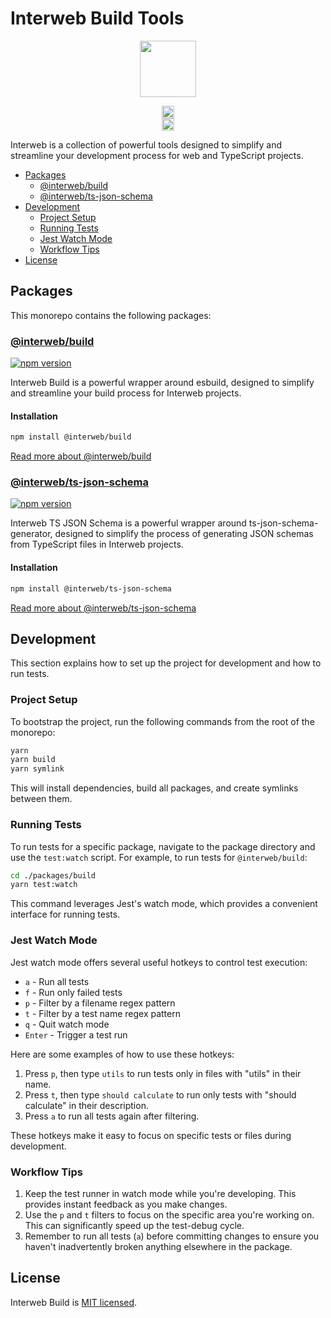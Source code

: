 # Interweb Build Tools

<p align="center" width="100%">
    <img height="90" src="https://user-images.githubusercontent.com/545047/190171432-5526db8f-9952-45ce-a745-bea4302f912b.svg" />
</p>

<p align="center" width="100%">
  <a href="https://github.com/cosmology-tech/interweb-build/actions/workflows/run-tests.yml">
    <img height="20" src="https://github.com/cosmology-tech/interweb-build/actions/workflows/run-tests.yml/badge.svg" />
  </a>
  <br />
   <a href="https://github.com/cosmology-tech/interweb-build/blob/main/LICENSE"><img height="20" src="https://img.shields.io/badge/license-MIT-blue.svg"></a>
</p>

Interweb is a collection of powerful tools designed to simplify and streamline your development process for web and TypeScript projects.

- [Packages](#packages)
  - [@interweb/build](#interwebbuild)
  - [@interweb/ts-json-schema](#interwebts-json-schema)
- [Development](#development)
  - [Project Setup](#project-setup)
  - [Running Tests](#running-tests)
  - [Jest Watch Mode](#jest-watch-mode)
  - [Workflow Tips](#workflow-tips)
- [License](#license)

## Packages

This monorepo contains the following packages:

### [@interweb/build](./packages/build)

[![npm version](https://img.shields.io/npm/v/@interweb/build.svg)](https://www.npmjs.com/package/@interweb/build)

Interweb Build is a powerful wrapper around esbuild, designed to simplify and streamline your build process for Interweb projects.

#### Installation
```sh
npm install @interweb/build
```

[Read more about @interweb/build](./packages/build)

### [@interweb/ts-json-schema](./packages/ts-json-schema)

[![npm version](https://img.shields.io/npm/v/@interweb/ts-json-schema.svg)](https://www.npmjs.com/package/@interweb/ts-json-schema)

Interweb TS JSON Schema is a powerful wrapper around ts-json-schema-generator, designed to simplify the process of generating JSON schemas from TypeScript files in Interweb projects.

#### Installation
```sh
npm install @interweb/ts-json-schema
```

[Read more about @interweb/ts-json-schema](./packages/ts-json-schema)

## Development

This section explains how to set up the project for development and how to run tests.

### Project Setup

To bootstrap the project, run the following commands from the root of the monorepo:

```sh
yarn 
yarn build
yarn symlink
```

This will install dependencies, build all packages, and create symlinks between them.

### Running Tests

To run tests for a specific package, navigate to the package directory and use the `test:watch` script. For example, to run tests for `@interweb/build`:

```sh
cd ./packages/build
yarn test:watch
```

This command leverages Jest's watch mode, which provides a convenient interface for running tests.

### Jest Watch Mode

Jest watch mode offers several useful hotkeys to control test execution:

- `a` - Run all tests
- `f` - Run only failed tests
- `p` - Filter by a filename regex pattern
- `t` - Filter by a test name regex pattern
- `q` - Quit watch mode
- `Enter` - Trigger a test run

Here are some examples of how to use these hotkeys:

1. Press `p`, then type `utils` to run tests only in files with "utils" in their name.
2. Press `t`, then type `should calculate` to run only tests with "should calculate" in their description.
3. Press `a` to run all tests again after filtering.

These hotkeys make it easy to focus on specific tests or files during development.

### Workflow Tips

1. Keep the test runner in watch mode while you're developing. This provides instant feedback as you make changes.
2. Use the `p` and `t` filters to focus on the specific area you're working on. This can significantly speed up the test-debug cycle.
3. Remember to run all tests (`a`) before committing changes to ensure you haven't inadvertently broken anything elsewhere in the package.

## License

Interweb Build is [MIT licensed](./LICENSE).